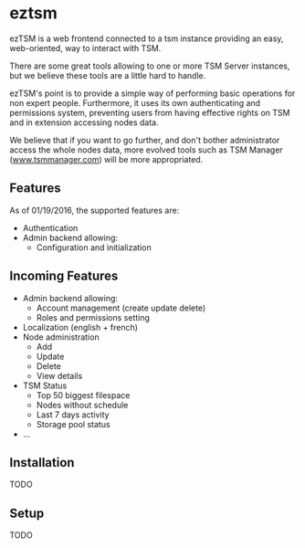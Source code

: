 # eztsm
ezTSM is a web frontend connected to a tsm instance providing an easy, web-oriented, way to interact with TSM.

There are some great tools allowing to one or more TSM Server instances, but we believe these tools are a little hard to handle.

ezTSM's point is to provide a simple way of performing basic operations for non expert people. Furthermore, it uses its own authenticating and permissions system, preventing users from having effective rights on TSM and in extension accessing nodes data.

We believe that if you want to go further, and don't bother administrator access the whole nodes data, more evolved tools such as TSM Manager (www.tsmmanager.com) will be more appropriated.

## Features
As of 01/19/2016, the supported features are:
- Authentication
- Admin backend allowing:
  - Configuration and initialization

## Incoming Features
- Admin backend allowing:
  - Account management (create update delete)
  - Roles and permissions setting
- Localization (english + french)
- Node administration
  - Add
  - Update
  - Delete
  - View details
- TSM Status
  - Top 50 biggest filespace
  - Nodes without schedule
  - Last 7 days activity
  - Storage pool status
- ...

## Installation
TODO

## Setup
TODO
